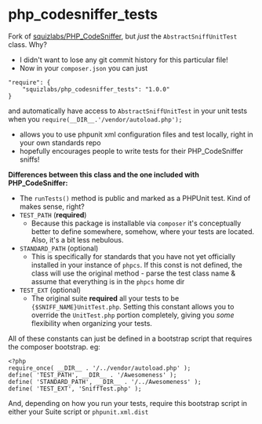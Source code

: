 php_codesniffer_tests
=====================

Fork of [squizlabs/PHP_CodeSniffer](https://github.com/squizlabs/PHP_CodeSniffer), but *just* the `AbstractSniffUnitTest` class. Why?

- I didn't want to lose any git commit history for this particular file!
- Now in your `composer.json` you can just 

```
"require": {
    "squizlabs/php_codesniffer_tests": "1.0.0"
}
```

and automatically have access to `AbstractSniffUnitTest` in your unit tests when you `require(__DIR__.'/vendor/autoload.php');`
- allows you to use phpunit xml configuration files and test locally, right in your own standards repo
- hopefully encourages people to write tests for their PHP_CodeSniffer sniffs!

**Differences between this class and the one included with PHP_CodeSniffer:**

- The `runTests()` method is public and marked as a PHPUnit test. Kind of makes sense, right?
- `TEST_PATH` (**required**)
    - Because this package is installable via `composer` it's conceptually better to define somewhere, somehow, where your tests are located. Also, it's a bit less nebulous.
- `STANDARD_PATH` (optional)
    - This is specifically for standards that you have not yet officially installed in your instance of `phpcs`. If this const is not defined, the class will use the original method - parse the test class name & assume that everything is in the `phpcs` home dir
- `TEST_EXT` (optional)
    - The original suite **required** all your tests to be `{$SNIFF_NAME}UnitTest.php`. Setting this constant allows you to override the `UnitTest.php` portion completely, giving you *some* flexibility when organizing your tests.

All of these constants can just be defined in a bootstrap script that requires the composer bootstrap.
eg:
```
<?php
require_once( __DIR__ . '/../vendor/autoload.php' );
define( 'TEST_PATH', __DIR__ . '/Awesomeness' );
define( 'STANDARD_PATH', __DIR__ . '/../Awesomeness' );
define( 'TEST_EXT', 'SniffTest.php' );
```

And, depending on how you run your tests, require this bootstrap script in either your Suite script or `phpunit.xml.dist`
